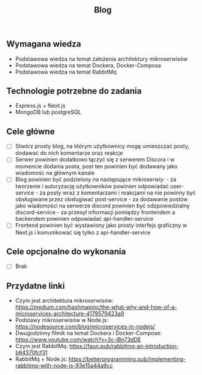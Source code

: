 <h2 align="center">Blog</h2>

<br>

## Wymagana wiedza
- Podstawowa wiedza na temat założenia architektury mikroserwisów
- Podstawowa wiedza na temat Dockera, Docker-Composa
- Podstawowa wiedza na temat RabbitMq
## Technologie potrzebne do zadania

- Express.js + Next.js
- MongoDB lub postgreSQL

## Cele główne

* [ ] Stwórz prosty blog, na którym użytkownicy mogę umieszczać posty, dodawać do nich komentarze oraz reakcje
* [ ] Serwer powinien dodatkowo łączyć się z serwerem Discora i w momencie dodania posta, post ten powinien być dodawany jako wiadomośc na głównym kanale
* [ ] Blog powinien być podzielony na następujące mikroserwiy:
      - za tworzenie i autoryzację użytkowników powinien odpowiadać user-service
      - za posty wraz z komentarzami i reakcjami na nie powinny być obsługiwane przez obsługiwać post-service
      - za dodawanie postów jako wiadomości na serwerze discord powinien być odzpowiedzialny discord-service
      - za przesył informacji pomiędzy frontendem a backendem powinien odpowiadać api-handler-service
* [ ] Frontend powinien być wystawiony jako prosty interfejs graficzny w Next.js i komunikować się tylko z api-handler-service
## Cele opcjonalne do wykonania

* [ ] Brak

## Przydatne linki
- Czym jest architektura mikroserwisów: https://medium.com/hashmapinc/the-what-why-and-how-of-a-microservices-architecture-4179579423a9
- Podstawy mikroserwisów w Node.js: https://nodesource.com/blog/microservices-in-nodejs/
- Dwugodzinny filmik na temat Dockera i Docker-Compose: https://www.youtube.com/watch?v=3c-iBn73dDE
- Czym jest RabbitMq: https://faun.pub/rabbitmq-an-introduction-b84370fcf31
- RabbitMq + Node.js: https://betterprogramming.pub/implementing-rabbitmq-with-node-js-93e15a44a9cc

